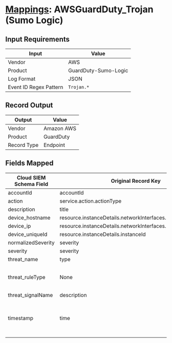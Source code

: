 # [Mappings](README.md): AWSGuardDuty_Trojan (Sumo Logic)

## Input Requirements

|Input|Value|
|-----|-----|
|Vendor|AWS|
|Product|GuardDuty-Sumo-Logic|
|Log Format|JSON|
|Event ID Regex Pattern|`Trojan.*`|

## Record Output

|Output|Value|
|------|-----|
|Vendor|Amazon AWS|
|Product|GuardDuty|
|Record Type|Endpoint|

## Fields Mapped

|Cloud SIEM Schema Field|Original Record Key|Notes|
|-----------------------|-------------------|-----|
|accountId|accountId||
|action|service.action.actionType||
|description|title||
|device_hostname|resource.instanceDetails.networkInterfaces.1.privateDnsName||
|device_ip|resource.instanceDetails.networkInterfaces.1.privateIpAddress||
|device_uniqueId|resource.instanceDetails.instanceId||
|normalizedSeverity|severity||
|severity|severity||
|threat_name|type||
|threat_ruleType|None|The static text `direct` is populated in this schema field.|
|threat_signalName|description||
|timestamp|time|We expect the orginal record value of `time` is in the format `yyyy-MM-dd'T'HH:mm:ss'Z'`|

